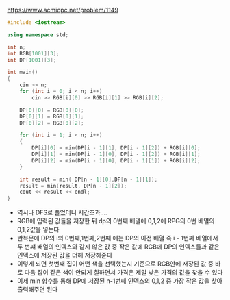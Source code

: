 https://www.acmicpc.net/problem/1149
```C++
#include <iostream>

using namespace std;

int n;
int RGB[1001][3];
int DP[1001][3];

int main()
{
	cin >> n;
	for (int i = 0; i < n; i++)
		cin >> RGB[i][0] >> RGB[i][1] >> RGB[i][2];

	DP[0][0] = RGB[0][0];
	DP[0][1] = RGB[0][1];
	DP[0][2] = RGB[0][2];

	for (int i = 1; i < n; i++)
	{
		DP[i][0] = min(DP[i - 1][1], DP[i - 1][2]) + RGB[i][0];
		DP[i][1] = min(DP[i - 1][0], DP[i - 1][2]) + RGB[i][1];
		DP[i][2] = min(DP[i - 1][0], DP[i - 1][1]) + RGB[i][2];
	}

	int result = min( DP[n - 1][0],DP[n - 1][1]);
	result = min(result, DP[n - 1][2]);
	cout << result << endl;
}
```
- 역시나 DFS로 풀었더니 시간초과....
- RGB에 입력된 값들을 저장한 뒤 dp의 0번째 배열에 0,1,2에 RPG의 0번 배열의 0,1,2값을 넣는다
- 반복문에 DP의 i의 0번째,1번째,2번째 에는 DP의 이전 배열 즉 i - 1번째 배열에서 두 번쨰 배열의 인덱스와 같지 않은 값 중 작은 값에 RGB에 DP의 인덱스들과 같은 인덱스에 저장된 값을 더해 저장해준다
- 이렇게 되면 첫번째 집이 어떤 색을 선택했는지 기준으로 RGB안에 저장된 값 중 바로 다음 집이 같은 색이 안되게 칠하면서 가격은 제일 낮은 가격의 값을 찾을 수 있다
- 이제 min 함수를 통해 DP에 저장된 n-1번째 인덱스의 0,1,2 중 가장 작은 값을 찾아 출력해주면 된다